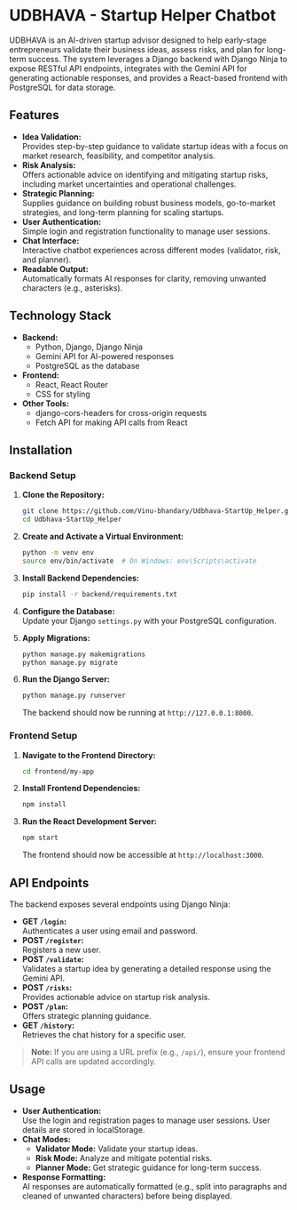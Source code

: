 # UDBHAVA - Startup Helper Chatbot

UDBHAVA is an AI-driven startup advisor designed to help early-stage entrepreneurs validate their business ideas, assess risks, and plan for long-term success. The system leverages a Django backend with Django Ninja to expose RESTful API endpoints, integrates with the Gemini API for generating actionable responses, and provides a React-based frontend with PostgreSQL for data storage.


## Features

- **Idea Validation:**  
  Provides step-by-step guidance to validate startup ideas with a focus on market research, feasibility, and competitor analysis.
- **Risk Analysis:**  
  Offers actionable advice on identifying and mitigating startup risks, including market uncertainties and operational challenges.
- **Strategic Planning:**  
  Supplies guidance on building robust business models, go-to-market strategies, and long-term planning for scaling startups.
- **User Authentication:**  
  Simple login and registration functionality to manage user sessions.
- **Chat Interface:**  
  Interactive chatbot experiences across different modes (validator, risk, and planner).
- **Readable Output:**  
  Automatically formats AI responses for clarity, removing unwanted characters (e.g., asterisks).

## Technology Stack

- **Backend:**  
  - Python, Django, Django Ninja  
  - Gemini API for AI-powered responses  
  - PostgreSQL as the database
- **Frontend:**  
  - React, React Router  
  - CSS for styling
- **Other Tools:**  
  - django-cors-headers for cross-origin requests  
  - Fetch API for making API calls from React

## Installation

### Backend Setup

1. **Clone the Repository:**

   ```bash
   git clone https://github.com/Vinu-bhandary/Udbhava-StartUp_Helper.git
   cd Udbhava-StartUp_Helper
   ```

2. **Create and Activate a Virtual Environment:**

   ```bash
   python -m venv env
   source env/bin/activate  # On Windows: env\Scripts\activate
   ```

3. **Install Backend Dependencies:**

   ```bash
   pip install -r backend/requirements.txt
   ```

4. **Configure the Database:**  
   Update your Django `settings.py` with your PostgreSQL configuration.

5. **Apply Migrations:**

   ```bash
   python manage.py makemigrations
   python manage.py migrate
   ```

6. **Run the Django Server:**

   ```bash
   python manage.py runserver
   ```

   The backend should now be running at `http://127.0.0.1:8000`.

### Frontend Setup

1. **Navigate to the Frontend Directory:**

   ```bash
   cd frontend/my-app
   ```

2. **Install Frontend Dependencies:**

   ```bash
   npm install
   ```

3. **Run the React Development Server:**

   ```bash
   npm start
   ```

   The frontend should now be accessible at `http://localhost:3000`.

## API Endpoints

The backend exposes several endpoints using Django Ninja:

- **GET `/login`:**  
  Authenticates a user using email and password.
- **POST `/register`:**  
  Registers a new user.
- **POST `/validate`:**  
  Validates a startup idea by generating a detailed response using the Gemini API.
- **POST `/risks`:**  
  Provides actionable advice on startup risk analysis.
- **POST `/plan`:**  
  Offers strategic planning guidance.
- **GET `/history`:**  
  Retrieves the chat history for a specific user.

> **Note:** If you are using a URL prefix (e.g., `/api/`), ensure your frontend API calls are updated accordingly.

## Usage

- **User Authentication:**  
  Use the login and registration pages to manage user sessions. User details are stored in localStorage.
- **Chat Modes:**  
  - **Validator Mode:** Validate your startup ideas.
  - **Risk Mode:** Analyze and mitigate potential risks.
  - **Planner Mode:** Get strategic guidance for long-term success.
- **Response Formatting:**  
  AI responses are automatically formatted (e.g., split into paragraphs and cleaned of unwanted characters) before being displayed.
